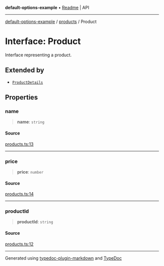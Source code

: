 **default-options-example** • [Readme](../../README.md) \| API

***

[default-options-example](../../modules.md) / [products](../README.md) / Product

# Interface: Product

Interface representing a product.

## Extended by

- [`ProductDetails`](ProductDetails.md)

## Properties

### name

> **name**: `string`

#### Source

[products.ts:13](https://github.com/tgreyuk/typedoc-plugin-markdown-examples/blob/ce7cd91/examples/core/src/products.ts#L13)

***

### price

> **price**: `number`

#### Source

[products.ts:14](https://github.com/tgreyuk/typedoc-plugin-markdown-examples/blob/ce7cd91/examples/core/src/products.ts#L14)

***

### productId

> **productId**: `string`

#### Source

[products.ts:12](https://github.com/tgreyuk/typedoc-plugin-markdown-examples/blob/ce7cd91/examples/core/src/products.ts#L12)

***

Generated using [typedoc-plugin-markdown](https://www.npmjs.com/package/typedoc-plugin-markdown) and [TypeDoc](https://typedoc.org/)
